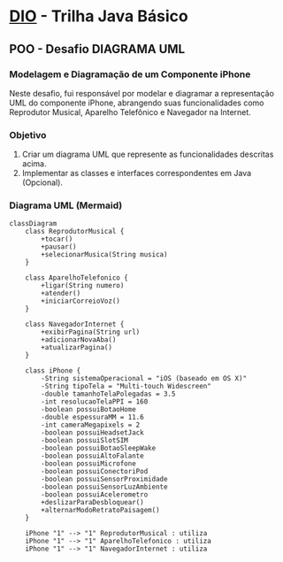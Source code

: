# [DIO](www.dio.me) - Trilha Java Básico

## POO - Desafio DIAGRAMA UML

### Modelagem e Diagramação de um Componente iPhone

Neste desafio, fui responsável por modelar e diagramar a representação UML do componente iPhone, abrangendo suas funcionalidades como Reprodutor Musical, Aparelho Telefônico e Navegador na Internet.

### Objetivo
1. Criar um diagrama UML que represente as funcionalidades descritas acima.
2. Implementar as classes e interfaces correspondentes em Java (Opcional).

### Diagrama UML (Mermaid)
```mermaid
classDiagram
    class ReprodutorMusical {
        +tocar()
        +pausar()
        +selecionarMusica(String musica)
    }

    class AparelhoTelefonico {
        +ligar(String numero)
        +atender()
        +iniciarCorreioVoz()
    }

    class NavegadorInternet {
        +exibirPagina(String url)
        +adicionarNovaAba()
        +atualizarPagina()
    }

    class iPhone {
        -String sistemaOperacional = "iOS (baseado em OS X)"
        -String tipoTela = "Multi-touch Widescreen"
        -double tamanhoTelaPolegadas = 3.5
        -int resolucaoTelaPPI = 160
        -boolean possuiBotaoHome
        -double espessuraMM = 11.6
        -int cameraMegapixels = 2
        -boolean possuiHeadsetJack
        -boolean possuiSlotSIM
        -boolean possuiBotaoSleepWake
        -boolean possuiAltoFalante
        -boolean possuiMicrofone
        -boolean possuiConectoriPod
        -boolean possuiSensorProximidade
        -boolean possuiSensorLuzAmbiente
        -boolean possuiAcelerometro
        +deslizarParaDesbloquear()
        +alternarModoRetratoPaisagem()
    }

    iPhone "1" --> "1" ReprodutorMusical : utiliza
    iPhone "1" --> "1" AparelhoTelefonico : utiliza
    iPhone "1" --> "1" NavegadorInternet : utiliza
```
